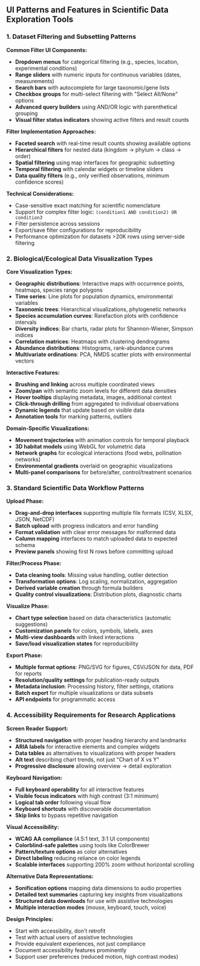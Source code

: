 ## UI Patterns and Features in Scientific Data Exploration Tools

### 1. Dataset Filtering and Subsetting Patterns

**Common Filter UI Components:**

- **Dropdown menus** for categorical filtering (e.g., species, location, experimental conditions)
- **Range sliders** with numeric inputs for continuous variables (dates, measurements)
- **Search bars** with autocomplete for large taxonomic/gene lists
- **Checkbox groups** for multi-select filtering with "Select All/None" options
- **Advanced query builders** using AND/OR logic with parenthetical grouping
- **Visual filter status indicators** showing active filters and result counts

**Filter Implementation Approaches:**

- **Faceted search** with real-time result counts showing available options
- **Hierarchical filters** for nested data (kingdom → phylum → class → order)
- **Spatial filtering** using map interfaces for geographic subsetting
- **Temporal filtering** with calendar widgets or timeline sliders
- **Data quality filters** (e.g., only verified observations, minimum confidence scores)

**Technical Considerations:**

- Case-sensitive exact matching for scientific nomenclature
- Support for complex filter logic: `(condition1 AND condition2) OR condition3`
- Filter persistence across sessions
- Export/save filter configurations for reproducibility
- Performance optimization for datasets >20K rows using server-side filtering

### 2. Biological/Ecological Data Visualization Types

**Core Visualization Types:**

- **Geographic distributions**: Interactive maps with occurrence points, heatmaps, species range polygons
- **Time series**: Line plots for population dynamics, environmental variables
- **Taxonomic trees**: Hierarchical visualizations, phylogenetic networks
- **Species accumulation curves**: Rarefaction plots with confidence intervals
- **Diversity indices**: Bar charts, radar plots for Shannon-Wiener, Simpson indices
- **Correlation matrices**: Heatmaps with clustering dendrograms
- **Abundance distributions**: Histograms, rank-abundance curves
- **Multivariate ordinations**: PCA, NMDS scatter plots with environmental vectors

**Interactive Features:**

- **Brushing and linking** across multiple coordinated views
- **Zoom/pan** with semantic zoom levels for different data densities
- **Hover tooltips** displaying metadata, images, additional context
- **Click-through drilling** from aggregated to individual observations
- **Dynamic legends** that update based on visible data
- **Annotation tools** for marking patterns, outliers

**Domain-Specific Visualizations:**

- **Movement trajectories** with animation controls for temporal playback
- **3D habitat models** using WebGL for volumetric data
- **Network graphs** for ecological interactions (food webs, pollination networks)
- **Environmental gradients** overlaid on geographic visualizations
- **Multi-panel comparisons** for before/after, control/treatment scenarios

### 3. Standard Scientific Data Workflow Patterns

**Upload Phase:**

- **Drag-and-drop interfaces** supporting multiple file formats (CSV, XLSX, JSON, NetCDF)
- **Batch upload** with progress indicators and error handling
- **Format validation** with clear error messages for malformed data
- **Column mapping** interfaces to match uploaded data to expected schema
- **Preview panels** showing first N rows before committing upload

**Filter/Process Phase:**

- **Data cleaning tools**: Missing value handling, outlier detection
- **Transformation options**: Log scaling, normalization, aggregation
- **Derived variable creation** through formula builders
- **Quality control visualizations**: Distribution plots, diagnostic charts

**Visualize Phase:**

- **Chart type selection** based on data characteristics (automatic suggestions)
- **Customization panels** for colors, symbols, labels, axes
- **Multi-view dashboards** with linked interactions
- **Save/load visualization states** for reproducibility

**Export Phase:**

- **Multiple format options**: PNG/SVG for figures, CSV/JSON for data, PDF for reports
- **Resolution/quality settings** for publication-ready outputs
- **Metadata inclusion**: Processing history, filter settings, citations
- **Batch export** for multiple visualizations or data subsets
- **API endpoints** for programmatic access

### 4. Accessibility Requirements for Research Applications

**Screen Reader Support:**

- **Structured navigation** with proper heading hierarchy and landmarks
- **ARIA labels** for interactive elements and complex widgets
- **Data tables** as alternatives to visualizations with proper headers
- **Alt text** describing chart trends, not just "Chart of X vs Y"
- **Progressive disclosure** allowing overview → detail exploration

**Keyboard Navigation:**

- **Full keyboard operability** for all interactive features
- **Visible focus indicators** with high contrast (3:1 minimum)
- **Logical tab order** following visual flow
- **Keyboard shortcuts** with discoverable documentation
- **Skip links** to bypass repetitive navigation

**Visual Accessibility:**

- **WCAG AA compliance** (4.5:1 text, 3:1 UI components)
- **Colorblind-safe palettes** using tools like ColorBrewer
- **Pattern/texture options** as color alternatives
- **Direct labeling** reducing reliance on color legends
- **Scalable interfaces** supporting 200% zoom without horizontal scrolling

**Alternative Data Representations:**

- **Sonification options** mapping data dimensions to audio properties
- **Detailed text summaries** capturing key insights from visualizations
- **Structured data downloads** for use with assistive technologies
- **Multiple interaction modes** (mouse, keyboard, touch, voice)

**Design Principles:**

- Start with accessibility, don't retrofit
- Test with actual users of assistive technologies
- Provide equivalent experiences, not just compliance
- Document accessibility features prominently
- Support user preferences (reduced motion, high contrast modes)
